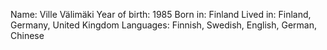 Name: Ville Välimäki
Year of birth: 1985
Born in: Finland
Lived in: Finland, Germany, United Kingdom
Languages: Finnish, Swedish, English, German, Chinese
